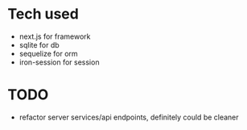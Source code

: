 # Tech used
- next.js for framework
- sqlite for db
- sequelize for orm
- iron-session for session
# TODO
- refactor server services/api endpoints, definitely could be cleaner

